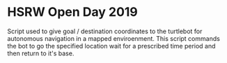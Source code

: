 # HSRW Open Day 2019

Script used to give goal / destination coordinates to the turtlebot for autonomous navigation in a mapped enviroenment.
This script commands the bot to go the specified location wait for a prescribed time period and then return to it's base.
